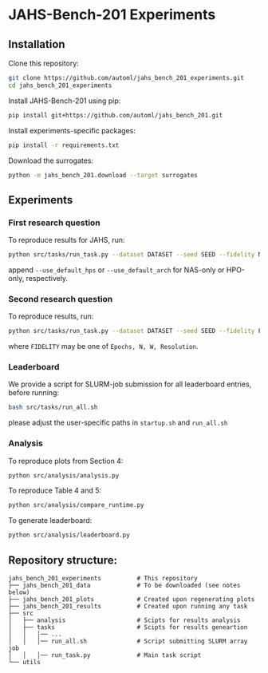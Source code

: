 # JAHS-Bench-201 Experiments


## Installation

Clone this repository:

```bash
git clone https://github.com/automl/jahs_bench_201_experiments.git
cd jahs_bench_201_experiments
```

Install JAHS-Bench-201 using pip:

```bash
pip install git+https://github.com/automl/jahs_bench_201.git
```

Install experiments-specific packages:

```bash
pip install -r requirements.txt
```

Download the surrogates:

```bash
python -m jahs_bench_201.download --target surrogates
```

    

## Experiments

### First research question
To reproduce results for JAHS, run:

```bash
python src/tasks/run_task.py --dataset DATASET --seed SEED --fidelity None
```

append `--use_default_hps` or `--use_default_arch` for NAS-only or HPO-only, respectively.

### Second research question
To reproduce results, run:

```bash
python src/tasks/run_task.py --dataset DATASET --seed SEED --fidelity FIDELITY
```

where `FIDELITY` may be one of `Epochs, N, W, Resolution`.

### Leaderboard

We provide a script for SLURM-job submission for all leaderboard entries, before running:

```bash
bash src/tasks/run_all.sh
```

please adjust the user-specific paths in `startup.sh` and `run_all.sh`

### Analysis

To reproduce plots from Section 4:

```bash
python src/analysis/analysis.py
```

To reproduce Table 4 and 5:

```bash
python src/analysis/compare_runtime.py
```

To generate leaderboard: 

```bash
python src/analysis/leaderboard.py
```


## Repository structure:

    jahs_bench_201_experiments          # This repository
    ├── jahs_bench_201_data             # To be downloaded (see notes below)
    ├── jahs_bench_201_plots            # Created upon regenerating plots
    ├── jahs_bench_201_results          # Created upon running any task
    ├── src
    │   ├── analysis                    # Scipts for results analysis
    │   ├── tasks                       # Scipts for results geneartion
    │   │   │── ...
    │   │   │── run_all.sh              # Script submitting SLURM array job
    │   │   │── run_task.py             # Main task script
    └── utils
